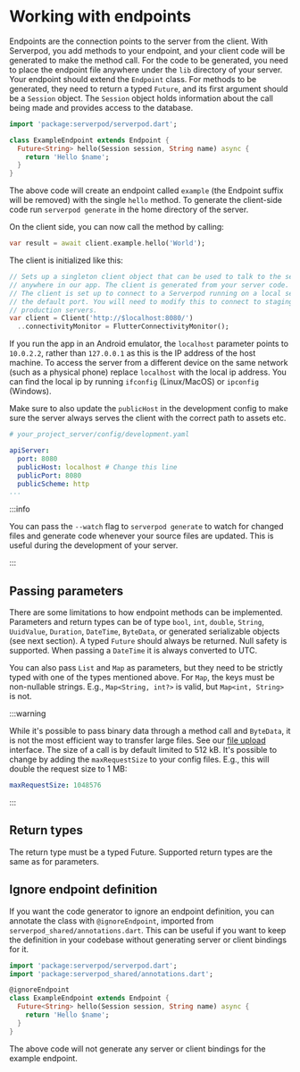 # Working with endpoints

Endpoints are the connection points to the server from the client. With Serverpod, you add methods to your endpoint, and your client code will be generated to make the method call. For the code to be generated, you need to place the endpoint file anywhere under the `lib` directory of your server. Your endpoint should extend the `Endpoint` class. For methods to be generated, they need to return a typed `Future`, and its first argument should be a `Session` object. The `Session` object holds information about the call being made and provides access to the database.

```dart
import 'package:serverpod/serverpod.dart';

class ExampleEndpoint extends Endpoint {
  Future<String> hello(Session session, String name) async {
    return 'Hello $name';
  }
}
```

The above code will create an endpoint called `example` (the Endpoint suffix will be removed) with the single `hello` method. To generate the client-side code run `serverpod generate` in the home directory of the server.

On the client side, you can now call the method by calling:

```dart
var result = await client.example.hello('World');
```

The client is initialized like this:

```dart
// Sets up a singleton client object that can be used to talk to the server from
// anywhere in our app. The client is generated from your server code.
// The client is set up to connect to a Serverpod running on a local server on
// the default port. You will need to modify this to connect to staging or
// production servers.
var client = Client('http://$localhost:8080/')
  ..connectivityMonitor = FlutterConnectivityMonitor();
```

If you run the app in an Android emulator, the `localhost` parameter points to `10.0.2.2`, rather than `127.0.0.1` as this is the IP address of the host machine. To access the server from a different device on the same network (such as a physical phone) replace `localhost` with the local ip address. You can find the local ip by running `ifconfig` (Linux/MacOS) or `ipconfig` (Windows).

Make sure to also update the `publicHost` in the development config to make sure the server always serves the client with the correct path to assets etc.

```yaml
# your_project_server/config/development.yaml

apiServer:
  port: 8080
  publicHost: localhost # Change this line
  publicPort: 8080
  publicScheme: http
...
```

:::info

You can pass the `--watch` flag to `serverpod generate` to watch for changed files and generate code whenever your source files are updated. This is useful during the development of your server.

:::

## Passing parameters

There are some limitations to how endpoint methods can be implemented. Parameters and return types can be of type `bool`, `int`, `double`, `String`, `UuidValue`, `Duration`, `DateTime`, `ByteData`, or generated serializable objects (see next section). A typed `Future` should always be returned. Null safety is supported. When passing a `DateTime` it is always converted to UTC.

You can also pass `List` and `Map` as parameters, but they need to be strictly typed with one of the types mentioned above. For `Map`, the keys must be non-nullable strings. E.g., `Map<String, int?>` is valid, but `Map<int, String>` is not.

:::warning

While it's possible to pass binary data through a method call and `ByteData`, it is not the most efficient way to transfer large files. See our [file upload](file-uploads) interface. The size of a call is by default limited to 512 kB. It's possible to change by adding the `maxRequestSize` to your config files. E.g., this will double the request size to 1 MB:

```yaml
maxRequestSize: 1048576
```

:::

## Return types

The return type must be a typed Future. Supported return types are the same as for parameters.

## Ignore endpoint definition

If you want the code generator to ignore an endpoint definition, you can annotate the class with `@ignoreEndpoint`, imported from `serverpod_shared/annotations.dart`.  This can be useful if you want to keep the definition in your codebase without generating server or client bindings for it.

```dart
import 'package:serverpod/serverpod.dart';
import 'package:serverpod_shared/annotations.dart';

@ignoreEndpoint
class ExampleEndpoint extends Endpoint {
  Future<String> hello(Session session, String name) async {
    return 'Hello $name';
  }
}
```

The above code will not generate any server or client bindings for the example endpoint.
